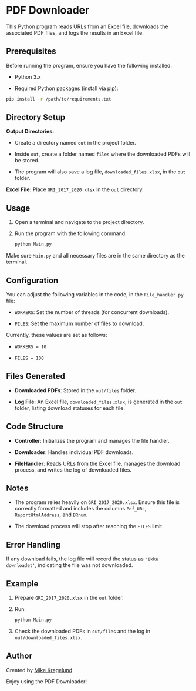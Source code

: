 
# PDF Downloader

  

This Python program reads URLs from an Excel file, downloads the associated PDF files, and logs the results in an Excel file.

  

## Prerequisites

  

Before running the program, ensure you have the following installed:

- Python 3.x

- Required Python packages (install via pip):

```bash
pip install -r /path/to/requirements.txt
```

  

## Directory Setup

**Output Directories:**

- Create a directory named `out` in the project folder.

- Inside `out`, create a folder named `files` where the downloaded PDFs will be stored.

- The program will also save a log file, `downloaded_files.xlsx`, in the `out` folder.

**Excel File:** Place `GRI_2017_2020.xlsx` in the `out` directory.


## Usage

1. Open a terminal and navigate to the project directory.

2. Run the program with the following command:

	```bash
	python Main.py
	```
Make sure `Main.py` and all necessary files are in the same directory as the terminal.

## Configuration

You can adjust the following variables in the code, in the `File_handler.py` file:
  

- `WORKERS`: Set the number of threads (for concurrent downloads).

- `FILES`: Set the maximum number of files to download.

Currently, these values are set as follows:  

- `WORKERS = 10`

- `FILES = 100`

## Files Generated

- **Downloaded PDFs**: Stored in the `out/files` folder.

- **Log File**: An Excel file, `downloaded_files.xlsx`, is generated in the `out` folder, listing download statuses for each file.

## Code Structure

- **Controller**: Initializes the program and manages the file handler.

- **Downloader**: Handles individual PDF downloads.

- **FileHandler**: Reads URLs from the Excel file, manages the download process, and writes the log of downloaded files.

## Notes

- The program relies heavily on `GRI_2017_2020.xlsx`. Ensure this file is correctly formatted and includes the columns `Pdf_URL`, `ReportHtmlAddress`, and `BRnum`.

- The download process will stop after reaching the `FILES` limit.

## Error Handling

If any download fails, the log file will record the status as `'Ikke downloadet'`, indicating the file was not downloaded.

  

## Example

1. Prepare `GRI_2017_2020.xlsx` in the `out` folder.

2. Run:

	```bash
	python Main.py
	```

3. Check the downloaded PDFs in `out/files` and the log in `out/downloaded_files.xlsx`.

## Author 
Created by [Mike Kragelund](https://github.com/MikeKragelundSpecialisterne)

Enjoy using the PDF Downloader!